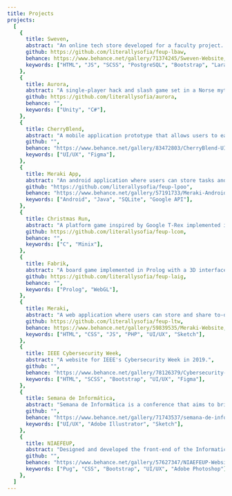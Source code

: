 ```yaml
---
title: Projects
projects:
  [
    {
      title: Sweven,
      abstract: "An online tech store developed for a faculty project. It is based on HTML5, JavaScript, SCSS, PostgreSQL, and PHP. The user interface has bootstrap as its core, and the backend built with the Laravel framework.",
      github: https://github.com/literallysofia/feup-lbaw,
      behance: https://www.behance.net/gallery/71374245/Sweven-Website,
      keywords: ["HTML", "JS", "SCSS", "PostgreSQL", "Bootstrap", "Laravel"],
    },
    {
      title: Aurora,
      abstract: "A single-player hack and slash game set in a Norse mythology world. The player, playing as Aurora, needs to survive waves of enemies while dodging boss attacks, in order to damage the boss and ultimately destroy it.",
      github: https://github.com/literallysofia/aurora,
      behance: "",
      keywords: ["Unity", "C#"],
    },
    {
      title: CherryBlend,
      abstract: "A mobile application prototype that allows users to easily find and execute food recipes.",
      github: "",
      behance: "https://www.behance.net/gallery/83472803/CherryBlend-UIUX-Design",
      keywords: ["UI/UX", "Figma"],
    },
    {
      title: Meraki App,
      abstract: "An android application where users can store tasks and organize them by date, category or location.",
      github: "https://github.com/literallysofia/feup-lpoo",
      behance: "https://www.behance.net/gallery/57191733/Meraki-Android-App",
      keywords: ["Android", "Java", "SQLite", "Google API"],
    },
    {
      title: Christmas Run,
      abstract: "A platform game inspired by Google T-Rex implemented in C which interacts with Timer, Keyboard, Mouse, Graphic Card, and Real Time Clock. It is compatible with Minix Operating System.",
      github: https://github.com/literallysofia/feup-lcom,
      behance: "",
      keywords: ["C", "Minix"],
    },
    {
      title: Fabrik,
      abstract: "A board game implemented in Prolog with a 3D interface developed in WebGL.",
      github: https://github.com/literallysofia/feup-laig,
      behance: "",
      keywords: ["Prolog", "WebGL"],
    },
    {
      title: Meraki,
      abstract: "A web application where users can store and share to-do lists. This website was inspired in the previous version of Meraki, the android app.",
      github: https://github.com/literallysofia/feup-ltw,
      behance: https://www.behance.net/gallery/59839535/Meraki-Website,
      keywords: ["HTML", "CSS", "JS", "PHP", "UI/UX", "Sketch"],
    },
    {
      title: IEEE Cybersecurity Week,
      abstract: "A website for IEEE's Cybersecurity Week in 2019.",
      github: "",
      behance: "https://www.behance.net/gallery/78126379/Cybersecurity-Week",
      keywords: ["HTML", "SCSS", "Bootstrap", "UI/UX", "Figma"],
    },
    {
      title: Semana de Informática,
      abstract: "Semana de Informática is a conference that aims to bring together students of informatics, computer science, and engineering. For the 2018 edition, I designed the event's identity guidelines and mockups for the website.",
      github: "",
      behance: "https://www.behance.net/gallery/71743537/semana-de-informatica",
      keywords: ["UI/UX", "Adobe Illustrator", "Sketch"],
    },
    {
      title: NIAEFEUP,
      abstract: "Designed and developed the front-end of the Informatics Club's website.",
      github: "",
      behance: "https://www.behance.net/gallery/57627347/NIAEFEUP-Website",
      keywords: ["Pug", "CSS", "Bootstrap", "UI/UX", "Adobe Photoshop"],
    },
  ]
---
```

